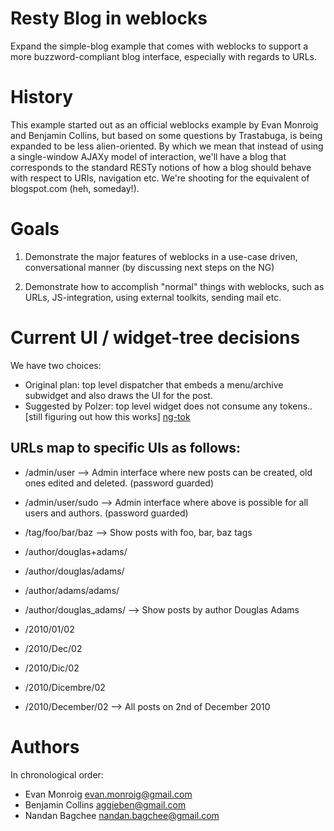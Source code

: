 Resty Blog in weblocks
======================

Expand the simple-blog example that comes with
weblocks to support a more buzzword-compliant blog interface,
especially with regards to URLs.

# History

This example started out as an official weblocks example by Evan
Monroig and Benjamin Collins, but based on some questions by
Trastabuga, is being expanded to be less alien-oriented.  By which we
mean that instead of using a single-window AJAXy model of interaction,
we'll have a blog that corresponds to the standard RESTy notions of
how a blog should behave with respect to URIs, navigation etc. We're
shooting for the equivalent of blogspot.com (heh, someday!).

# Goals

1. Demonstrate the major features of weblocks in a use-case driven, conversational manner (by discussing next steps on the NG)

2. Demonstrate how to accomplish "normal" things with weblocks, such as URLs, JS-integration, using external toolkits, sending mail etc.

# Current UI / widget-tree decisions

We have two choices:

* Original plan: top level dispatcher that embeds a menu/archive
subwidget and also draws the UI for the post.
* Suggested by Polzer: top level widget does not consume any
tokens.. [still figuring out how this works] [ng-tok]

[ng-tok]: http://groups.google.com/group/weblocks/msg/8d53486c83df7def
"Suggestion for sub-dispatchers"



## URLs map to specific UIs as follows:

* /admin/user --> Admin interface where new posts can be created, old ones edited and deleted. (password guarded)
* /admin/user/sudo --> Admin interface where above is possible for all users and authors. (password guarded)

* /tag/foo/bar/baz --> Show posts with foo, bar, baz tags

* /author/douglas+adams/ 
* /author/douglas/adams/ 
* /author/adams/adams/ 
* /author/douglas_adams/ --> Show posts by author Douglas Adams 

* /2010/01/02 
* /2010/Dec/02 
* /2010/Dic/02 
* /2010/Dicembre/02 
* /2010/December/02 --> All posts on 2nd of December 2010

# Authors

In chronological order:

* Evan Monroig  <evan.monroig@gmail.com>
* Benjamin Collins <aggieben@gmail.com>
* Nandan Bagchee <nandan.bagchee@gmail.com>


